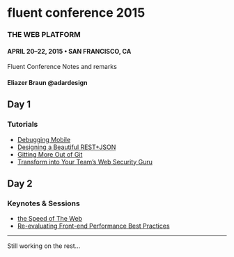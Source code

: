 # fluent conference 2015
### THE WEB PLATFORM
#### APRIL 20–22, 2015 • SAN FRANCISCO, CA
Fluent Conference Notes and remarks
#### Eliazer Braun @adardesign

## Day 1
### Tutorials 
- [Debugging Mobile](mobile_debugging.md)
- [ Designing a Beautiful REST+JSON](designing_JSON_APIs.md)
- [Gitting More Out of Git](Gitting_More_Out_of_Git.md)
- [Transform into Your Team’s Web Security Guru](Transform-into-Your-Team’s-Web-Security-Guru.md)

## Day 2
### Keynotes & Sessions
- [the Speed of The Web](Keynotes-Paul-Irish.md)
- [Re-evaluating Front-end Performance Best Practices](Re-evaluating-Front-end-Performance-Best-Practices.md)


---

Still working on the rest... 